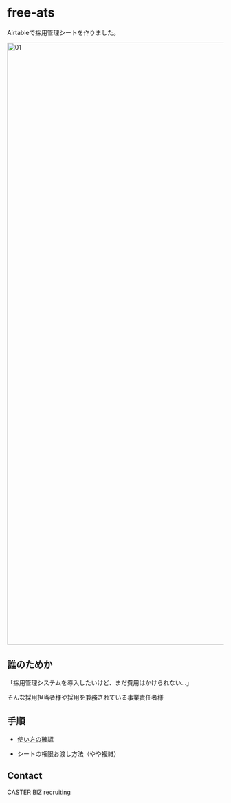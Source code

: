 # free-ats
Airtableで採用管理シートを作りました。

<img width="1398" alt="01" src="https://user-images.githubusercontent.com/92830266/138036623-d2f6f1e0-cd37-4a1a-8a71-0228637031f9.png">


## 誰のためか

「採用管理システムを導入したいけど、まだ費用はかけられない…」

そんな採用担当者様や採用を兼務されている事業責任者様


## 手順

- [使い方の確認](howtouse.md)

- シートの権限お渡し方法（やや複雑）


## Contact

CASTER BIZ recruiting
